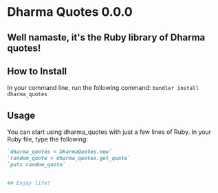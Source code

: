 # Dharma Quotes 0.0.0

## Well namaste, it's the Ruby library of Dharma quotes!

## How to Install
In your command line, run the following command:
`bundler install dharma_quotes`

## Usage
You can start using dharma_quotes with just a few lines of Ruby. In your Ruby file, type the following:
```ruby
`dharma_quotes = DharmaQuotes.new`
`random_quote = dharma_quotes.get_quote`
`puts random_quote`


## Enjoy life!